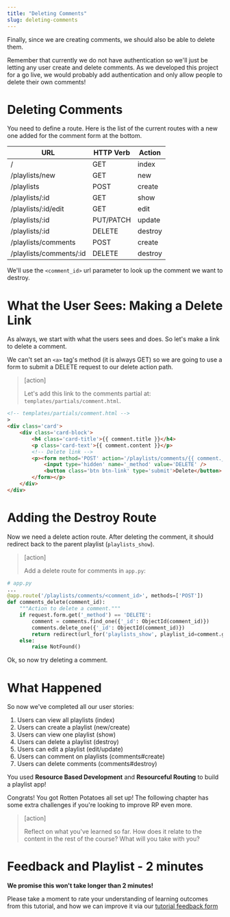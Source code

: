 ```yaml
---
title: "Deleting Comments"
slug: deleting-comments
---
```


Finally, since we are creating comments, we should also be able to delete them.

Remember that currently we do not have authentication so we'll just be letting any user create and delete comments. As we developed this project for a go live, we would probably add authentication and only allow people to delete their own comments!

# Deleting Comments

You need to define a route. Here is the list of the current routes with a new one added for the comment form at the bottom.

| URL              | HTTP Verb | Action  |
|------------------|-----------|---------|
| /                | GET       | index   |
| /playlists/new     | GET       | new     |
| /playlists         | POST      | create  |
| /playlists/:id     | GET       | show    |
| /playlists/:id/edit| GET       | edit    |
| /playlists/:id     | PUT/PATCH | update  |
| /playlists/:id     | DELETE    | destroy |
| /playlists/comments | POST      | create  |
| /playlists/comments/:id | DELETE      | destroy  |

We'll use the `<comment_id>` url parameter to look up the comment we want to destroy.

# What the User Sees: Making a Delete Link

As always, we start with what the users sees and does. So let's make a link to delete a comment.

We can't set an `<a>` tag's method (it is always GET) so we are going to use a form to submit a DELETE request to our delete action path.

> [action]
>
> Let's add this link to the comments partial at: `templates/partials/comment.html`.
>
```HTML
<!-- templates/partials/comment.html -->
>
<div class='card'>
    <div class='card-block'>
        <h4 class='card-title'>{{ comment.title }}</h4>
        <p class='card-text'>{{ comment.content }}</p>
        <!-- Delete link -->
        <p><form method='POST' action='/playlists/comments/{{ comment._id }}'>
            <input type='hidden' name='_method' value='DELETE' />
            <button class='btn btn-link' type='submit'>Delete</button>
        </form></p>
    </div>
</div>
```

# Adding the Destroy Route

Now we need a delete action route. After deleting the comment, it should redirect back to the parent playlist (`playlists_show`).

> [action]
>
> Add a delete route for comments in `app.py`:
>
```python
# app.py
...
@app.route('/playlists/comments/<comment_id>', methods=['POST'])
def comments_delete(comment_id):
    """Action to delete a comment."""
    if request.form.get('_method') == 'DELETE':
        comment = comments.find_one({'_id': ObjectId(comment_id)})
        comments.delete_one({'_id': ObjectId(comment_id)})
        return redirect(url_for('playlists_show', playlist_id=comment.get('playlist_id')))
    else:
        raise NotFound()
```

Ok, so now try deleting a comment.

# What Happened

So now we've completed all our user stories:

1. Users can view all playlists (index)
1. Users can create a playlist (new/create)
1. Users can view one playlist (show)
1. Users can delete a playlist (destroy)
1. Users can edit a playlist (edit/update)
1. Users can comment on playlists (comments#create)
1. Users can delete comments (comments#destroy)

You used **Resource Based Development** and **Resourceful Routing** to build a playlist app!

Congrats! You got Rotten Potatoes all set up! The following chapter has some extra challenges if you're looking to improve RP even more.

> [action]
>
> Reflect on what you've learned so far. How does it relate to the content in the rest of the course? What will you take with you?

# Feedback and Playlist - 2 minutes

**We promise this won't take longer than 2 minutes!**

Please take a moment to rate your understanding of learning outcomes from this tutorial, and how we can improve it via our [tutorial feedback form](https://goo.gl/forms/ENTvtO2mbWuxBQe63)
